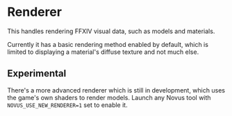 # Renderer

This handles rendering FFXIV visual data, such as models and materials.

Currently it has a basic rendering method enabled by default, which is limited to displaying a material's diffuse texture and not much else.

## Experimental

There's a more advanced renderer which is still in development, which uses the game's own shaders to render models. Launch any Novus tool with `NOVUS_USE_NEW_RENDERER=1` set to enable it.